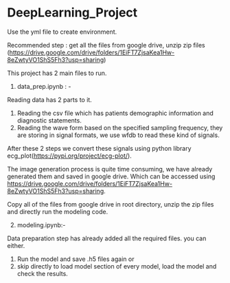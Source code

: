 # DeepLearning_Project

Use the yml file to create environment. 

Recommended step :  get all the files from google drive, unzip zip files (https://drive.google.com/drive/folders/1EiFT7ZjsaKea1Hw-8eZwtyVO1ShS5Fh3?usp=sharing)

This project has 2 main files to run.
1. data_prep.ipynb : - 

Reading data has 2 parts to it.
  1. Reading the csv file which has patients demographic information and diagnostic statements.
  2. Reading the wave form based on the specified sampling frequency, they are storing in signal formats, we use wfdb to read these kind of signals.

After these 2 steps we convert these signals using python library ecg_plot(https://pypi.org/project/ecg-plot/).

The image generation process is quite time consuming, we have already generated them and saved in google drive.
Which can be accessed using https://drive.google.com/drive/folders/1EiFT7ZjsaKea1Hw-8eZwtyVO1ShS5Fh3?usp=sharing.

Copy all of the files from google drive in root directory, unzip the zip files and directly run the modeling code.


2. modeling.ipynb:-

Data preparation step has already added all the required files. 
you can either.
1. Run the model and save .h5 files again or
2. skip directly to load model section of every model, load the model and check the results.

